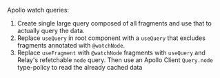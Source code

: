 Apollo watch queries:

1. Create single large query composed of all fragments and use that to actually query the data.
2. Replace `useQuery` in root component with a `useQuery` that excludes fragments annotated with `@watchNode`.
3. Replace `useFragment` with `@watchNode` fragments with `useQuery` and Relay's refetchable `node` query.
   Then use an Apollo Client `Query.node` type-policy to read the already cached data
